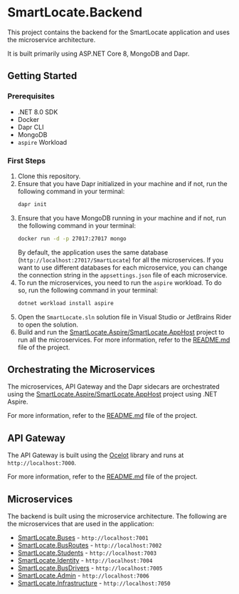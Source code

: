 # SmartLocate.Backend

This project contains the backend for the SmartLocate application and uses the microservice architecture.

It is built primarily using ASP.NET Core 8, MongoDB and Dapr.

## Getting Started

### Prerequisites

- .NET 8.0 SDK
- Docker
- Dapr CLI
- MongoDB
- `aspire` Workload

### First Steps

1. Clone this repository.
2. Ensure that you have Dapr initialized in your machine and if not, run the following command in your terminal:
    ```bash
    dapr init
    ```
3. Ensure that you have MongoDB running in your machine and if not, run the following command in your terminal:
    ```bash
    docker run -d -p 27017:27017 mongo
    ```
   By default, the application uses the same database (`http://localhost:27017/SmartLocate`) for all the microservices. If you want to use different databases for each microservice, you can change the connection string in the `appsettings.json` file of each microservice.
4. To run the microservices, you need to run the `aspire` workload. To do so, run the following command in your terminal:
    ```bash
    dotnet workload install aspire
    ```   
5. Open the `SmartLocate.sln` solution file in Visual Studio or JetBrains Rider to open the solution. 
6. Build and run the [SmartLocate.Aspire/SmartLocate.AppHost](src/SmartLocate.Aspire/README.md) project to run all the microservices. For more information, refer to the [README.md](src/SmartLocate.Aspire/README.md) file of the project.

## Orchestrating the Microservices

The microservices, API Gateway and the Dapr sidecars are orchestrated using the [SmartLocate.Aspire/SmartLocate.AppHost](src/SmartLocate.Aspire/README.md) project using .NET Aspire.

For more information, refer to the [README.md](src/SmartLocate.Aspire/README.md) file of the project.

## API Gateway

The API Gateway is built using the [Ocelot](https://ocelot.readthedocs.io/en/latest/) library and runs at `http://localhost:7000`.

For more information, refer to the [README.md](src/SmartLocate.API/README.md) file of the project.

## Microservices

The backend is built using the microservice architecture. The following are the microservices that are used in the application:

- [SmartLocate.Buses](src/SmartLocate.Buses/README.md) - `http://localhost:7001`
- [SmartLocate.BusRoutes](src/SmartLocate.BusRoutes/README.md) - `http://localhost:7002`
- [SmartLocate.Students](src/SmartLocate.Students/README.md) - `http://localhost:7003`
- [SmartLocate.Identity](src/SmartLocate.Identity/README.md) - `http://localhost:7004`
- [SmartLocate.BusDrivers](src/SmartLocate.BusDrivers/README.md) - `http://localhost:7005`
- [SmartLocate.Admin](src/SmartLocate.Admin/README.md) - `http://localhost:7006`
- [SmartLocate.Infrastructure](src/SmartLocate.Infrastructure/README.md) - `http://localhost:7050`